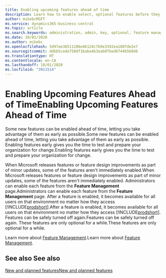 ```yaml
---
title: Enabling upcoming features ahead of time
description: Learn how to enable select, optional features before they become mandatory.
author: mikebcMSFT
ms.service: dynamics365-business-central
ms.topic: article
ms.search.keywords: administration, admin, key, optional, feature management, early access, preview
ms.date: 10/01/2020
ms.author: mikebc
ms.openlocfilehash: 5d97ae36511286e46124c7b9e3392ea1807de2e7
ms.sourcegitcommit: ddbb5cede750df1baba4b3eab8fbed6744b5b9d6
ms.translationtype: HT
ms.contentlocale: en-CA
ms.lasthandoff: 10/01/2020
ms.locfileid: "3911514"
---
```

# <a name="enabling-upcoming-features-ahead-of-time"></a><span data-ttu-id="3b157-103">Enabling Upcoming Features Ahead of Time</span><span class="sxs-lookup"><span data-stu-id="3b157-103">Enabling Upcoming Features Ahead of Time</span></span>

<span data-ttu-id="3b157-104">Some new features can be enabled ahead of time, letting you take advantage of them as early as possible.</span><span class="sxs-lookup"><span data-stu-id="3b157-104">Some new features can be enabled ahead of time, letting you take advantage of them as early as possible.</span></span> <span data-ttu-id="3b157-105">Enabling features early gives you the time to test and prepare your organization for change.</span><span class="sxs-lookup"><span data-stu-id="3b157-105">Enabling features early gives you the time to test and prepare your organization for change.</span></span>

<span data-ttu-id="3b157-106">When Microsoft releases features or feature design improvements as part of minor updates, some of the features aren't immediately enabled.</span><span class="sxs-lookup"><span data-stu-id="3b157-106">When Microsoft releases features or feature design improvements as part of minor updates, some of the features aren't immediately enabled.</span></span> <span data-ttu-id="3b157-107">Administrators can enable each feature from the **Feature Management** page.</span><span class="sxs-lookup"><span data-stu-id="3b157-107">Administrators can enable each feature from the **Feature Management** page.</span></span> <span data-ttu-id="3b157-108">After a feature is enabled, it becomes available for all users on that environment no matter how they access [!INCLUDE[prodshort](includes/prodshort.md)].</span><span class="sxs-lookup"><span data-stu-id="3b157-108">After a feature is enabled, it becomes available for all users on that environment no matter how they access [!INCLUDE[prodshort](includes/prodshort.md)].</span></span> <span data-ttu-id="3b157-109">Features can be safely turned off again.</span><span class="sxs-lookup"><span data-stu-id="3b157-109">Features can be safely turned off again.</span></span> <span data-ttu-id="3b157-110">These features are only optional for a while.</span><span class="sxs-lookup"><span data-stu-id="3b157-110">These features are only optional for a while.</span></span>

<span data-ttu-id="3b157-111">Learn more about [Feature Management](/dynamics365/business-central/dev-itpro/administration/feature-management).</span><span class="sxs-lookup"><span data-stu-id="3b157-111">Learn more about [Feature Management](/dynamics365/business-central/dev-itpro/administration/feature-management).</span></span>  

## <a name="see-also"></a><span data-ttu-id="3b157-112">See also </span><span class="sxs-lookup"><span data-stu-id="3b157-112">See also</span></span>

[<span data-ttu-id="3b157-113">New and planned features</span><span class="sxs-lookup"><span data-stu-id="3b157-113">New and planned features</span></span>](https://aka.ms/Dynamics365ReleasePlan)  
